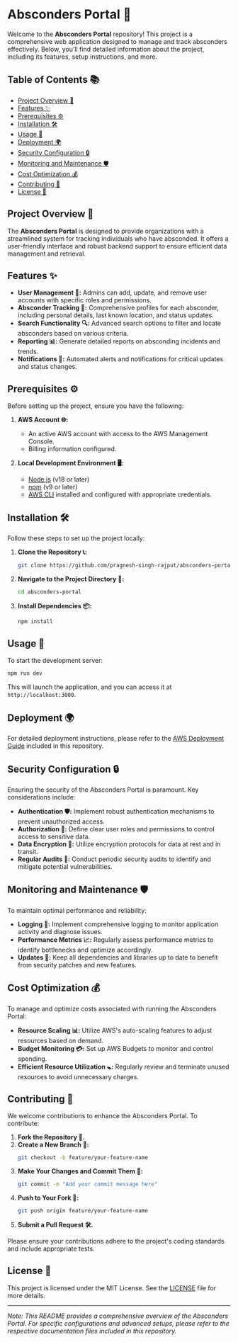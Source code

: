 # Absconders Portal 🚨

Welcome to the **Absconders Portal** repository! This project is a comprehensive web application designed to manage and track absconders effectively. Below, you'll find detailed information about the project, including its features, setup instructions, and more.

## Table of Contents 📚

- [Project Overview 📝](#project-overview-)
- [Features ✨](#features-)
- [Prerequisites ⚙️](#prerequisites-)
- [Installation 🛠️](#installation-)
- [Usage 🚀](#usage-)
- [Deployment 🌍](#deployment-)
- [Security Configuration 🔒](#security-configuration-)
- [Monitoring and Maintenance 🛡️](#monitoring-and-maintenance-)
- [Cost Optimization 💰](#cost-optimization-)
- [Contributing 🤝](#contributing-)
- [License 💽](#license-)

## Project Overview 📝

The **Absconders Portal** is designed to provide organizations with a streamlined system for tracking individuals who have absconded. It offers a user-friendly interface and robust backend support to ensure efficient data management and retrieval.

## Features ✨

- **User Management 👥:** Admins can add, update, and remove user accounts with specific roles and permissions.
- **Absconder Tracking 🛅:** Comprehensive profiles for each absconder, including personal details, last known location, and status updates.
- **Search Functionality 🔍:** Advanced search options to filter and locate absconders based on various criteria.
- **Reporting 📊:** Generate detailed reports on absconding incidents and trends.
- **Notifications 🔔:** Automated alerts and notifications for critical updates and status changes.

## Prerequisites ⚙️

Before setting up the project, ensure you have the following:

1. **AWS Account 🌐:**
   - An active AWS account with access to the AWS Management Console.
   - Billing information configured.

2. **Local Development Environment 🖥️:**
   - [Node.js](https://nodejs.org/) (v18 or later)
   - [npm](https://www.npmjs.com/) (v9 or later)
   - [AWS CLI](https://aws.amazon.com/cli/) installed and configured with appropriate credentials.

## Installation 🛠️

Follow these steps to set up the project locally:

1. **Clone the Repository 📞:**
   ```bash
   git clone https://github.com/pragnesh-singh-rajput/absconders-portal.git
   ```

2. **Navigate to the Project Directory 📂:**
   ```bash
   cd absconders-portal
   ```

3. **Install Dependencies 📦:**
   ```bash
   npm install
   ```

## Usage 🚀

To start the development server:

```bash
npm run dev
```

This will launch the application, and you can access it at `http://localhost:3000`.

## Deployment 🌍

For detailed deployment instructions, please refer to the [AWS Deployment Guide](aws/deployment-guide.md) included in this repository.

## Security Configuration 🔒

Ensuring the security of the Absconders Portal is paramount. Key considerations include:

- **Authentication 🛡️:** Implement robust authentication mechanisms to prevent unauthorized access.
- **Authorization 🔑:** Define clear user roles and permissions to control access to sensitive data.
- **Data Encryption 🧠:** Utilize encryption protocols for data at rest and in transit.
- **Regular Audits 🔎:** Conduct periodic security audits to identify and mitigate potential vulnerabilities.

## Monitoring and Maintenance 🛡️

To maintain optimal performance and reliability:

- **Logging 📝:** Implement comprehensive logging to monitor application activity and diagnose issues.
- **Performance Metrics 📈:** Regularly assess performance metrics to identify bottlenecks and optimize accordingly.
- **Updates 🔄:** Keep all dependencies and libraries up to date to benefit from security patches and new features.

## Cost Optimization 💰

To manage and optimize costs associated with running the Absconders Portal:

- **Resource Scaling 📊:** Utilize AWS's auto-scaling features to adjust resources based on demand.
- **Budget Monitoring 💳:** Set up AWS Budgets to monitor and control spending.
- **Efficient Resource Utilization 🚼:** Regularly review and terminate unused resources to avoid unnecessary charges.

## Contributing 🤝

We welcome contributions to enhance the Absconders Portal. To contribute:

1. **Fork the Repository 🥧.**
2. **Create a New Branch 🌱:**
   ```bash
   git checkout -b feature/your-feature-name
   ```
3. **Make Your Changes and Commit Them 💾:**
   ```bash
   git commit -m "Add your commit message here"
   ```
4. **Push to Your Fork 🚀:**
   ```bash
   git push origin feature/your-feature-name
   ```
5. **Submit a Pull Request 🛠️.**

Please ensure your contributions adhere to the project's coding standards and include appropriate tests.

## License 💽

This project is licensed under the MIT License. See the [LICENSE](LICENSE) file for more details.

---

*Note: This README provides a comprehensive overview of the Absconders Portal. For specific configurations and advanced setups, please refer to the respective documentation files included in this repository.*
